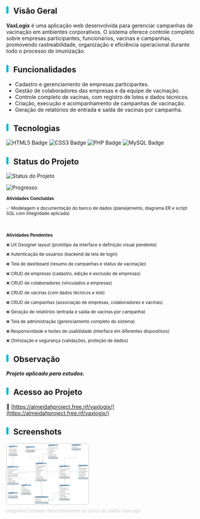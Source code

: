 ## <span style="display:inline-block;width:6px;height:20px;background-color:#00BCD4;border-radius:3px;margin-right:8px;"></span> Visão Geral

**VaxLogix** é uma aplicação web desenvolvida para gerenciar campanhas de vacinação em ambientes corporativos. O sistema oferece controle completo sobre empresas participantes, funcionários, vacinas e campanhas, promovendo rastreabilidade, organização e eficiência operacional durante todo o processo de imunização.

## <span style="display:inline-block;width:6px;height:20px;background-color:#00BCD4;border-radius:3px;margin-right:8px;"></span> Funcionalidades

- Cadastro e gerenciamento de empresas participantes.  
- Gestão de colaboradores das empresas e da equipe de vacinação.  
- Controle completo de vacinas, com registro de lotes e dados técnicos.  
- Criação, execução e acompanhamento de campanhas de vacinação.  
- Geração de relatórios de entrada e saída de vacinas por campanha.

## <span style="display:inline-block;width:6px;height:20px;background-color:#00BCD4;border-radius:3px;margin-right:8px;"></span> Tecnologias

<p>
  <img src="https://img.shields.io/badge/HTML5-E34F26?style=for-the-badge&logo=html5&logoColor=white" alt="HTML5 Badge" title="HTML5"/>
  <img src="https://img.shields.io/badge/CSS3-1572B6?style=for-the-badge&logo=css3&logoColor=white" alt="CSS3 Badge" title="CSS3"/>
  <img src="https://img.shields.io/badge/PHP-777BB4?style=for-the-badge&logo=php&logoColor=white" alt="PHP Badge" title="PHP"/>
  <img src="https://img.shields.io/badge/MySQL-4479A1?style=for-the-badge&logo=mysql&logoColor=white" alt="MySQL Badge" title="MySQL"/>
</p>

## <span style="display:inline-block;width:6px;height:20px;background-color:#00BCD4;border-radius:3px;margin-right:8px;"></span> Status do Projeto

![Status do Projeto](https://img.shields.io/badge/status-em%20desenvolvimento-E63946?style=for-the-badge&logoColor=white)

![Progresso](https://img.shields.io/badge/Progresso-8%25-E63946?style=for-the-badge&logoColor=white)

<sub>
<p><strong>Atividades Concluídas</strong></p>
<p>✅ Modelagem e documentação do banco de dados (planejamento, diagrama ER e script SQL com integridade aplicada)</p>
<br>
<p><strong>Atividades Pendentes</strong></p>
<p>❌ UX Designer layout (protótipo da interface e definição visual pendente)</p>
<p>❌ Autenticação de usuários (backend da tela de login)</p>
<p>❌ Tela de dashboard (resumo de campanhas e status de vacinação)</p>
<p>❌ CRUD de empresas (cadastro, edição e exclusão de empresas)</p>
<p>❌ CRUD de colaboradores (vinculados a empresas)</p>
<p>❌ CRUD de vacinas (com dados técnicos e lote)</p>
<p>❌ CRUD de campanhas (associação de empresas, colaboradores e vacinas)</p>
<p>❌ Geração de relatórios (entrada e saída de vacinas por campanha)</p>
<p>❌ Tela de administração (gerenciamento completo do sistema)</p>
<p>❌ Responsividade e testes de usabilidade (interface em diferentes dispositivos)</p>
<p>❌ Otimização e segurança (validações, proteção de dados)</p>
</sub>

## <span style="display:inline-block;width:6px;height:20px;background-color:#00BCD4;border-radius:3px;margin-right:8px;"></span> Observação

<strong><em>Projeto aplicado para estudos.</em></strong>

## <span style="display:inline-block;width:6px;height:20px;background-color:#00BCD4;border-radius:3px;margin-right:8px;"></span> Acesso ao Projeto

🔗 [https://almeidahproject.free.nf/vaxlogix/](https://almeidahproject.free.nf/vaxlogix/)

## <span style="display:inline-block;width:6px;height:20px;background-color:#00BCD4;border-radius:3px;margin-right:8px;"></span> Screenshots

[<img src="dba/assets/der_vaxlogix.png" alt="Screenshot - Diagrama ER" width="220px" style="border:1px solid #ccc; border-radius:6px;">](dba/assets/der_vaxlogix.png)  
<sub style="color: #ccc;">Diagrama Entidade-Relacionamento do banco de dados VaxLogix</sub>
